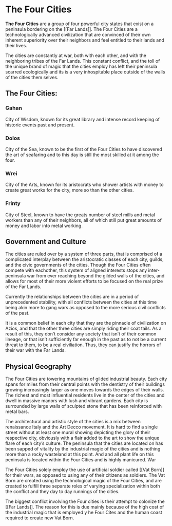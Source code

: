 # The Four Cities
**The Four Cities** are a group of four powerful city states that exist on a peninsula bordering on the [[Far Lands]]. The Four Cities are a technologically advanced civilization that are convinced of their own inherent superiority over their neighbors and feel entitled to their lands and their lives.

The cities are constantly at war, both with each other, and with the neighboring tribes of the Far Lands. This constant conflict, and the toll of the unique brand of magic that the cities employ has left their peninsula scarred ecologically and its is a very inhospitable place outside of the walls of the cities them selves.

## The Four Cities:
### Gahan
City of Wisdom, known for its great library and intense record keeping of historic events past and present.
### Dolos
City of the Sea, known to be the first of the Four Cities to have discovered the art of seafaring and to this day is still the most skilled at it among the four.
### Wrei
City of the Arts, known for its aristocrats who shower artists with money to create great works for the city, more so than the other cities.
### Frinty
City of Steel, known to have the greats number of steel mills and metal workers than any of their neighbors, all of which still put great amounts of money and labor into metal working. 

## Government and Culture
The cities are ruled over by a system of three parts, that is comprised of a complicated interplay between the aristocratic classes of each city, guilds, and the civic governments of the cities. Though the Four Cities often compete with eachother, this system of aligned interests stops any inter-peninsula war from ever reaching beyond the gilded walls of the cities, and allows for most of their more violent efforts to be focused on the real prize of the Far Lands.

Currently the relationships between the cities are in a period of unprecedented stability, with all conflicts between the cities at this time being akin more to gang wars as opposed to the more serious civil conflicts of the past.

It is a common belief in each city that they are the pinnacle of civilization on Azios, and that the other three cities are simply riding their coat tails. As a result of this, they don’t consider any society that isn’t of their common lineage, or that isn’t sufficiently far enough in the past as to not be a current threat to them, to be a real civiliation. Thus, they can justify the horrors of their war with the Far Lands.

## Physical Geography
The Four Cities are towering mountains of gilded industrial beauty. Each city spans for miles from their central points with the dentistry of their buildings growing increasingly larger as one moves towards the edges of their walls. The richest and most influential residents live in the center of  the cities and dwell in massive manors with lush and vibrant gardens. Each city is surrounded by large walls of sculpted stone that has been reinforced with metal bars.

The architectural and artistic style of the cities is a mix between renaissance Italy and the Art Decco movement. It is hard to find a single street without at least one mural showing depicting the glory of their respective city, obviously with a flair added to the art to show the unique flare of each city’s culture.
The peninsula that the cities are located on has been sapped of vitality by the industrial magic of the cities and is nothing more than a rocky wasteland at this point. And and all plant life on this peninsula is located within the Four Cities and is highly manicured.
War

The Four Cities solely employ the use of artificial soldier called [[Vat Born]] for their wars, as opposed to using any of their citizens as soldiers. The Vat Born are created using the technological magic of the Four Cities, and are created to fulfill three separate roles of varying specialization within both the conflict and they day to day runnings of the cities.

The biggest conflict involving the Four cities is their attempt to colonize the [[Far Lands]]. The reason for this is due mainly because of the high cost of the industrial magic that is employed y he Four Cites and the human coast required to create new Vat Born.

<Location><Settlement><Region>